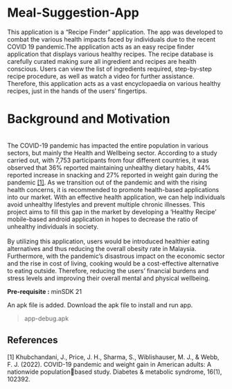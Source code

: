 # Meal-Suggestion-App
This application is a “Recipe Finder” application. The app was developed to combat the various health impacts faced by individuals due to the recent COVID 19 pandemic.The application acts as an easy recipe finder application that displays various healthy recipes. The recipe database is carefully curated making sure all ingredient and recipes are health conscious. Users can view the list of ingredients required, step-by-step recipe procedure, as well as watch a video for further assistance. Therefore, this application acts as a vast encyclopaedia on various healthy recipes, just in the hands of the users’ fingertips.  

# Background and Motivation
<br />The COVID-19 pandemic has impacted the entire population in various sectors, but mainly the Health and Wellbeing sector. According to a study carried out, with 7,753 participants from four different countries, it was observed that 36% reported maintaining unhealthy dietary habits, 44% reported increase in snacking and 27% reported in weight gain during the pandemic [[1]](https://doi.org/10.1016/j.dsx.2022.102392). As we transition out of the pandemic and with the rising health concerns, it is recommended to promote health-based applications into our market. With an effective health application, we can help individuals avoid unhealthy lifestyles and prevent multiple chronic illnesses. This project aims to fill this gap in the market by developing a ‘Healthy Recipe’ mobile-based android application in hopes to decrease the ratio of unhealthy individuals in society.  
<br />By utilizing this application, users would be introduced healthier eating alternatives and thus 
reducing the overall obesity rate in Malaysia. Furthermore, with the pandemic’s disastrous 
impact on the economic sector and the rise in cost of living, cooking would be a cost-effective 
alternative to eating outside. Therefore, reducing the users’ financial burdens and stress levels 
and improving their overall mental and physical wellbeing.  


**Pre-requisite :** minSDK 21

An apk file is added. Download the apk file to install and run app.

 > app-debug.apk
  

## References
<a id="1">[1]</a> 
Khubchandani, J., Price, J. H., Sharma, S., Wiblishauser, M. J., & Webb, F. J. (2022). 
COVID-19 pandemic and weight gain in American adults: A nationwide populationbased study. Diabetes & metabolic syndrome, 16(1), 102392.
